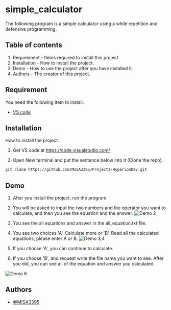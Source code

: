 # simple_calculator
The following program is a simple calculator using a while repetition and defensive programming.  


## Table of contents
1. Requirement - Items required to install this project
2. Installation - How to install the project.
3. Demo - How to use the project after you have installed it.
4. Authors - The creator of this project.

## Requirement

You need the following item to install.
* [VS code](https://code.visualstudio.com/)

## Installation
 
How to install the project.

1. Get VS code at https://code.visualstudio.com/

2. Open New terminal and put the sentence below into it (Clone the repo).
```bash
git clone https://github.com/MISA3395/Projects-HyperionDev.git
```

## Demo

1. After you install the project, run the program.
2. You will be asked to input the two numbers and the operator you want to calculate, and then you see the equation and the answer.
![Demo 2](https://github.com/MISA3395/Projects-HyperionDev/assets/132083386/013ffa9d-c5fa-4841-86ca-ae92b6dd4cfa)

3. You see the all equations and answer in the all_equation.txt file.
4. You see two choices 'A'-Calculate more or 'B'-Read all the calculated equations, please enter A or B.
![Demo 3,4](https://github.com/MISA3395/Projects-HyperionDev/assets/132083386/cb3daeec-2c1d-44c0-9f1c-59fe3862a271)  

5. If you choose 'A', you can continue to calculate.
6. If you choose 'B', and request write the file name you want to see. After you did, you can see all of the equation and answer you calculated.

![Demo 6](https://github.com/MISA3395/Projects-HyperionDev/assets/132083386/df22025d-1613-44aa-b726-fa4c1177e5fa)  


## Authors

- [@MISA3395](https://github.com/MISA3395)

